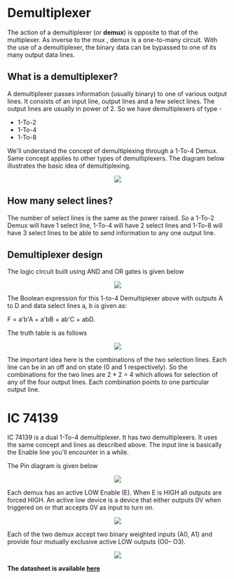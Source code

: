 # Demultiplexer

The action of a demultiplexer (or __demux__) is opposite to that of the multiplexer. As inverse to the mux , demux is a one-to-many circuit. With the use of a demultiplexer, the binary data can be bypassed to one of its many output data lines.

## What is a demultiplexer?
A demultiplexer passes information (usually binary) to one of various output lines. It consists of an input line, output lines and a few select lines. The output lines are usually in power of 2. So we have demultiplexers of type -

* 1-To-2 
* 1-To-4 
* 1-To-8 

We'll understand the concept of demultiplexing through a 1-To-4 Demux. Same concept applies to other types of demultiplexers. The diagram below illustrates the basic idea of demultiplexing.

<p align="center">
<img src="https://user-images.githubusercontent.com/58845531/79627971-587f5100-815a-11ea-8847-b723d57eac47.gif"/>
</p> 

## How many select lines?

The number of select lines is the same as the power raised. So a 1-To-2 Demux will have 1 select line, 1-To-4 will have 2 select lines and 1-To-8 will have 3 select lines to be able to send information to any one output line.

## Demultiplexer design 

The logic circuit built using AND and OR gates is given below

<p align="center">
<img src="https://user-images.githubusercontent.com/58845531/79628212-91202a00-815c-11ea-8b0d-2fd2ebe9fb71.gif"/>
</p> 

The Boolean expression for this 1-to-4 Demultiplexer above with outputs A to D and data select lines a, b is given as:

F = a'b'A + a'bB + ab'C + abD. 

The truth table is as follows
<p align="center">
<img src="https://user-images.githubusercontent.com/58845531/79628406-58815000-815e-11ea-8171-91c01559a5a0.png"/>
</p> 

The important idea here is the combinations of the two selection lines. Each line can be in an off and on state (0 and 1 respectively). So the combinations for the two lines are 2 * 2 = 4 which allows for selection of any of the four output lines. Each combination points to one particular output line.  

# IC 74139

IC 74139 is a dual 1-To-4 demultiplexer. It has two demultiplexers. It uses the same concept and lines as described above. The input line is basically the Enable line you'll encounter in a while.

The Pin diagram is given below

<p align="center">
<img src="https://user-images.githubusercontent.com/58845531/79628670-9c755480-8160-11ea-8339-ff6723fd51c1.png"/>
</p> 
 
Each demux has an active LOW Enable (E). When E is HIGH all outputs are forced HIGH. An active low device is a device that either outputs 0V when triggered on or that accepts 0V as input to turn on.

<p align="center">
<img src="https://user-images.githubusercontent.com/58845531/79628716-24f3f500-8161-11ea-96f5-5bbb587d7cf8.png"/>
</p> 

Each of the two demux accept two binary weighted inputs (A0, A1) and provide four mutually exclusive active LOW outputs (O0– O3). 

<p align="center">
<img src="https://user-images.githubusercontent.com/58845531/79628833-43a6bb80-8162-11ea-80b6-6ed28f4f1e25.png"/>
</p> 

__The datasheet is available [here](https://www.uni-kl.de/elektronik-lager/417705)__
